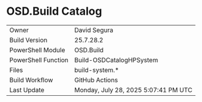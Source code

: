 ﻿# OSD.Build Catalog

| | |
|-|-|
| Owner | David Segura |
| Build Version | 25.7.28.2 |
| PowerShell Module | OSD.Build |
| PowerShell Function | Build-OSDCatalogHPSystem |
| Files | build-system.* |
| Build Workflow | GitHub Actions |
| Last Update | Monday, July 28, 2025 5:07:41 PM UTC |
